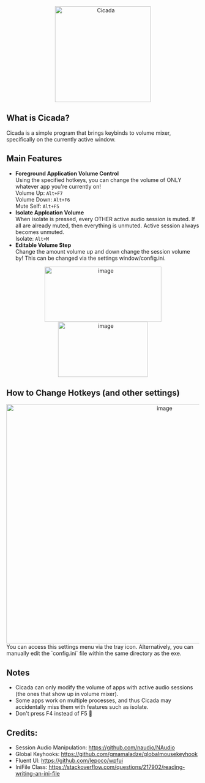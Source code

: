 <div align="center">
  <img width="250" height="250" alt="Cicada" src="https://github.com/user-attachments/assets/2a3d1427-ec16-4803-8194-f8ff8f8c9e07" />
</div>

## What is Cicada?
Cicada is a simple program that brings keybinds to volume mixer, specifically on the currently active window. <br/>

## Main Features
- **Foreground Application Volume Control** <br>
  Using the specified hotkeys, you can change the volume of ONLY whatever app you're currently on! <br>
  Volume Up: `Alt+F7` <br>
  Volume Down: `Alt+F6` <br>
  Mute Self: `Alt+F5` <br>
- **Isolate Applcation Volume** <br>
  When isolate is pressed, every OTHER active audio session is muted. If all are already muted, then everything is unmuted. Active session always becomes unmuted. <br>
  Isolate: `Alt+M` <br>
- **Editable Volume Step** <br>
  Change the amount volume up and down change the session volume by! This can be changed via the settings window/config.ini.

<div align="center">
  <img width="305" height="144" alt="image" src="https://github.com/user-attachments/assets/a0e03b08-cccc-4bb6-bbe5-8adfdb4773d8" />
  <img width="234" height="144" alt="image" src="https://github.com/user-attachments/assets/fc67a2ca-5f34-4297-9ad5-5abd6445083d" />
</div>

## How to Change Hotkeys (and other settings)
<div align="center">
  <img width="811" height="625" alt="image" src="https://github.com/user-attachments/assets/168bb73d-0b58-4e9d-8b88-4767ef5103fc" />
</div>
You can access this settings menu via the tray icon. Alternatively, you can manually edit the `config.ini` file within the same directory as the exe.


## Notes
- Cicada can only modify the volume of apps with active audio sessions (the ones that show up in volume mixer).
- Some apps work on multiple processes, and thus Cicada may accidentally miss them with features such as isolate.
- Don't press F4 instead of F5 🦄

## Credits:
- Session Audio Manipulation: https://github.com/naudio/NAudio
- Global Keyhooks: https://github.com/gmamaladze/globalmousekeyhook
- Fluent UI: https://github.com/lepoco/wpfui
- IniFile Class: https://stackoverflow.com/questions/217902/reading-writing-an-ini-file
